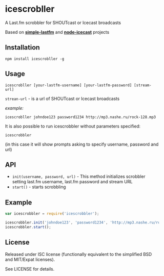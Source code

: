 # icescrobller

A Last.fm scrobbler for SHOUTcast or Icecast broadcasts

Based on **[simple-lastfm](https://github.com/atomjack/simple-lastfm)** and **[node-icecast](https://github.com/TooTallNate/node-icecast)** projects

## Installation 

```
npm install icescrobller -g
```

## Usage

```
icescrobller [your-lastfm-username] [your-lastfm-password] [stream-url]
```

`strean-url` - is a url of SHOUTcast or Icecast broadcasts

*example:*

```
icescrobller johndoe123 password1234 http://mp3.nashe.ru/rock-128.mp3
```

It is also possible to run icescrobbler without parameters specified:

```
icescrobbler 
```

(in this case it will show prompts asking to specify username, password and url)

## API

* `init(username, password, url)` - This method initializes scrobbler setting last.fm username, last.fm password and stream URL 
* `start()` - starts scrobbling 

## Example

```javascript
var icescrobbler = require('icescrobbler');

icescrobbler.init('johndoe123', 'password1234', 'http://mp3.nashe.ru/rock-128.mp3');
icescrobbler.start();
```


## License

Released under ISC license (functionally equivalent to the simplified BSD and MIT/Expat licenses). 

See LICENSE for details.


